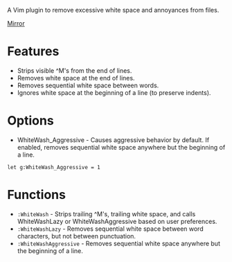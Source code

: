 A Vim plugin to remove excessive white space and annoyances from files.

[Mirror](http://www.vim.org/scripts/script.php?script_id=3920)

# Features

* Strips visible ^M's from the end of lines.
* Removes white space at the end of lines.
* Removes sequential white space between words.
* Ignores white space at the beginning of a line (to preserve indents).

# Options

* WhiteWash\_Aggressive - Causes aggressive behavior by default. If enabled, removes sequential white space anywhere but the beginning of a line.
```vim
let g:WhiteWash_Aggressive = 1
```

# Functions

* `:WhiteWash` - Strips trailing ^M's, trailing white space, and calls WhiteWashLazy or WhiteWashAggressive based on user preferences.
* `:WhiteWashLazy` - Removes sequential white space between word characters, but not between punctuation.
* `:WhiteWashAggressive` - Removes sequential white space anywhere but the beginning of a line.
